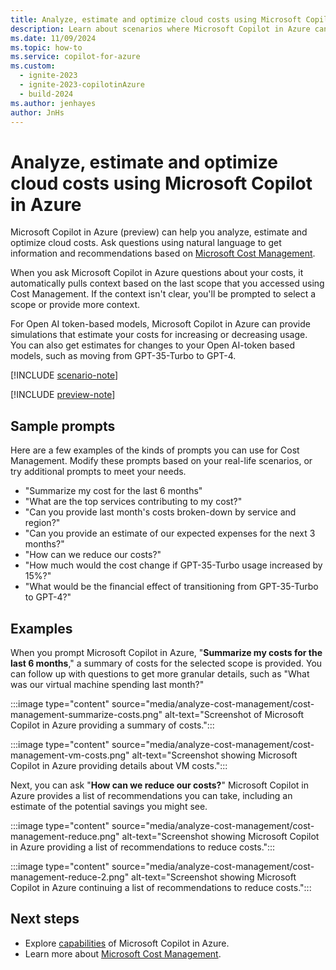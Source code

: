 ```yaml
---
title: Analyze, estimate and optimize cloud costs using Microsoft Copilot in Azure
description: Learn about scenarios where Microsoft Copilot in Azure can use Microsoft Cost Management to help you manage your costs.
ms.date: 11/09/2024
ms.topic: how-to
ms.service: copilot-for-azure
ms.custom:
  - ignite-2023
  - ignite-2023-copilotinAzure
  - build-2024
ms.author: jenhayes
author: JnHs
---
```


# Analyze, estimate and optimize cloud costs using Microsoft Copilot in Azure

Microsoft Copilot in Azure (preview) can help you analyze, estimate and optimize cloud costs. Ask questions using natural language to get information and recommendations based on [Microsoft Cost Management](/azure/cost-management-billing/costs/overview-cost-management).

When you ask Microsoft Copilot in Azure  questions about your costs, it automatically pulls context based on the last scope that you accessed using Cost Management. If the context isn't clear, you'll be prompted to select a scope or provide more context.

For Open AI token-based models, Microsoft Copilot in Azure can provide simulations that estimate your costs for increasing or decreasing usage. You can also get estimates for changes to your Open AI-token based models, such as moving from GPT-35-Turbo to GPT-4.

[!INCLUDE [scenario-note](includes/scenario-note.md)]

[!INCLUDE [preview-note](includes/preview-note.md)]

## Sample prompts

Here are a few examples of the kinds of prompts you can use for Cost Management. Modify these prompts based on your real-life scenarios, or try additional prompts to meet your needs.

- "Summarize my cost for the last 6 months"
- "What are the top services contributing to my cost?"
- "Can you provide last month's costs broken-down by service and region?"
- "Can you provide an estimate of our expected expenses for the next 3 months?"
- "How can we reduce our costs?"
- "How much would the cost change if GPT-35-Turbo usage increased by 15%?"
- "What would be the financial effect of transitioning from GPT-35-Turbo to GPT-4?"

## Examples

When you prompt Microsoft Copilot in Azure, "**Summarize my costs for the last 6 months**," a summary of costs for the selected scope is provided. You can follow up with questions to get more granular details, such as "What was our virtual machine spending last month?"

:::image type="content" source="media/analyze-cost-management/cost-management-summarize-costs.png" alt-text="Screenshot of Microsoft Copilot in Azure providing a summary of costs.":::

:::image type="content" source="media/analyze-cost-management/cost-management-vm-costs.png" alt-text="Screenshot showing Microsoft Copilot in Azure providing details about VM costs.":::

Next, you can ask "**How can we reduce our costs?**" Microsoft Copilot in Azure provides a list of recommendations you can take, including an estimate of the potential savings you might see.

:::image type="content" source="media/analyze-cost-management/cost-management-reduce.png" alt-text="Screenshot showing Microsoft Copilot in Azure providing a list of recommendations to reduce costs.":::

:::image type="content" source="media/analyze-cost-management/cost-management-reduce-2.png" alt-text="Screenshot showing Microsoft Copilot in Azure continuing a list of recommendations to reduce costs.":::

## Next steps

- Explore [capabilities](capabilities.md) of Microsoft Copilot in Azure.
- Learn more about [Microsoft Cost Management](/azure/cost-management-billing/costs/overview-cost-management).
